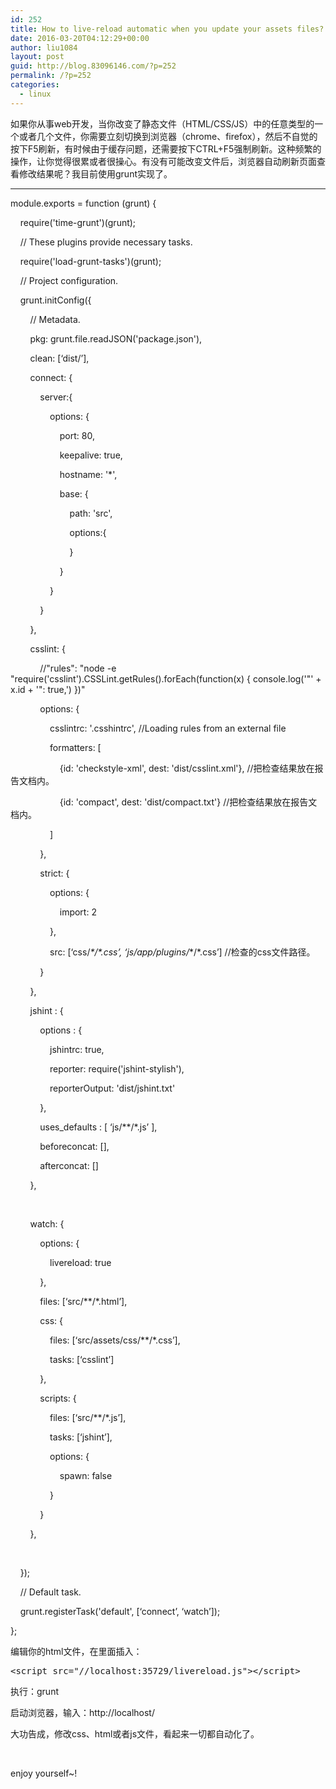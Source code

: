 ```yaml
---
id: 252
title: How to live-reload automatic when you update your assets files?
date: 2016-03-20T04:12:29+00:00
author: liu1084
layout: post
guid: http://blog.83096146.com/?p=252
permalink: /?p=252
categories:
  - linux
---
```

如果你从事web开发，当你改变了静态文件（HTML/CSS/JS）中的任意类型的一个或者几个文件，你需要立刻切换到浏览器（chrome、firefox），然后不自觉的按下F5刷新，有时候由于缓存问题，还需要按下CTRL+F5强制刷新。这种频繁的操作，让你觉得很累或者很操心。有没有可能改变文件后，浏览器自动刷新页面查看修改结果呢？我目前使用grunt实现了。 

* * *

module.exports = function (grunt) {
	  
&nbsp; &nbsp; require('time-grunt')(grunt);
	  
&nbsp; &nbsp; // These plugins provide necessary tasks.
	  
&nbsp; &nbsp; require('load-grunt-tasks')(grunt);
	  
&nbsp; &nbsp; // Project configuration.
	  
&nbsp; &nbsp; grunt.initConfig({
	  
&nbsp; &nbsp; &nbsp; &nbsp; // Metadata.
	  
&nbsp; &nbsp; &nbsp; &nbsp; pkg: grunt.file.readJSON('package.json'),
	  
&nbsp; &nbsp; &nbsp; &nbsp; clean: [&#8216;dist/&#8217;],
	  
&nbsp; &nbsp; &nbsp; &nbsp; connect: {
	  
&nbsp; &nbsp; &nbsp; &nbsp; &nbsp; &nbsp; server:{
	  
&nbsp; &nbsp; &nbsp; &nbsp; &nbsp; &nbsp; &nbsp; &nbsp; options: {
	  
&nbsp; &nbsp; &nbsp; &nbsp; &nbsp; &nbsp; &nbsp; &nbsp; &nbsp; &nbsp; port: 80,
	  
&nbsp; &nbsp; &nbsp; &nbsp; &nbsp; &nbsp; &nbsp; &nbsp; &nbsp; &nbsp; keepalive: true,
	  
&nbsp; &nbsp; &nbsp; &nbsp; &nbsp; &nbsp; &nbsp; &nbsp; &nbsp; &nbsp; hostname: '*',
	  
&nbsp; &nbsp; &nbsp; &nbsp; &nbsp; &nbsp; &nbsp; &nbsp; &nbsp; &nbsp; base: {
	  
&nbsp; &nbsp; &nbsp; &nbsp; &nbsp; &nbsp; &nbsp; &nbsp; &nbsp; &nbsp; &nbsp; &nbsp; path: 'src',
	  
&nbsp; &nbsp; &nbsp; &nbsp; &nbsp; &nbsp; &nbsp; &nbsp; &nbsp; &nbsp; &nbsp; &nbsp; options:{ 

&nbsp; &nbsp; &nbsp; &nbsp; &nbsp; &nbsp; &nbsp; &nbsp; &nbsp; &nbsp; &nbsp; &nbsp; }
	  
&nbsp; &nbsp; &nbsp; &nbsp; &nbsp; &nbsp; &nbsp; &nbsp; &nbsp; &nbsp; }
	  
&nbsp; &nbsp; &nbsp; &nbsp; &nbsp; &nbsp; &nbsp; &nbsp; }
	  
&nbsp; &nbsp; &nbsp; &nbsp; &nbsp; &nbsp; }
	  
&nbsp; &nbsp; &nbsp; &nbsp; },
	  
&nbsp; &nbsp; &nbsp; &nbsp; csslint: {
	  
&nbsp; &nbsp; &nbsp; &nbsp; &nbsp; &nbsp; //"rules": "node -e "require('csslint').CSSLint.getRules().forEach(function(x) { console.log('\"' + x.id + '\": true,') })"
	  
&nbsp; &nbsp; &nbsp; &nbsp; &nbsp; &nbsp; options: {
	  
&nbsp; &nbsp; &nbsp; &nbsp; &nbsp; &nbsp; &nbsp; &nbsp; csslintrc: '.csshintrc', //Loading rules from an external file
	  
&nbsp; &nbsp; &nbsp; &nbsp; &nbsp; &nbsp; &nbsp; &nbsp; formatters: [
	  
&nbsp; &nbsp; &nbsp; &nbsp; &nbsp; &nbsp; &nbsp; &nbsp; &nbsp; &nbsp; {id: 'checkstyle-xml', dest: 'dist/csslint.xml'}, //把检查结果放在报告文档内。
	  
&nbsp; &nbsp; &nbsp; &nbsp; &nbsp; &nbsp; &nbsp; &nbsp; &nbsp; &nbsp; {id: 'compact', dest: 'dist/compact.txt'} //把检查结果放在报告文档内。
	  
&nbsp; &nbsp; &nbsp; &nbsp; &nbsp; &nbsp; &nbsp; &nbsp; ]
	  
&nbsp; &nbsp; &nbsp; &nbsp; &nbsp; &nbsp; },
	  
&nbsp; &nbsp; &nbsp; &nbsp; &nbsp; &nbsp; strict: {
	  
&nbsp; &nbsp; &nbsp; &nbsp; &nbsp; &nbsp; &nbsp; &nbsp; options: {
	  
&nbsp; &nbsp; &nbsp; &nbsp; &nbsp; &nbsp; &nbsp; &nbsp; &nbsp; &nbsp; import: 2
	  
&nbsp; &nbsp; &nbsp; &nbsp; &nbsp; &nbsp; &nbsp; &nbsp; },
	  
&nbsp; &nbsp; &nbsp; &nbsp; &nbsp; &nbsp; &nbsp; &nbsp; src: [&#8216;css/*\*/\*.css&#8217;, &#8216;js/app/plugins/*\*/\*.css&#8217;] //检查的css文件路径。
	  
&nbsp; &nbsp; &nbsp; &nbsp; &nbsp; &nbsp; }
	  
&nbsp; &nbsp; &nbsp; &nbsp; },
	  
&nbsp; &nbsp; &nbsp; &nbsp; jshint : {
	  
&nbsp; &nbsp; &nbsp; &nbsp; &nbsp; &nbsp; options : {
	  
&nbsp; &nbsp; &nbsp; &nbsp; &nbsp; &nbsp; &nbsp; &nbsp; jshintrc: true,
	  
&nbsp; &nbsp; &nbsp; &nbsp; &nbsp; &nbsp; &nbsp; &nbsp; reporter: require('jshint-stylish'),
	  
&nbsp; &nbsp; &nbsp; &nbsp; &nbsp; &nbsp; &nbsp; &nbsp; reporterOutput: 'dist/jshint.txt'
	  
&nbsp; &nbsp; &nbsp; &nbsp; &nbsp; &nbsp; },
	  
&nbsp; &nbsp; &nbsp; &nbsp; &nbsp; &nbsp; uses_defaults : [ &#8216;js/*\*/\*.js&#8217; ],
	  
&nbsp; &nbsp; &nbsp; &nbsp; &nbsp; &nbsp; beforeconcat: [],
	  
&nbsp; &nbsp; &nbsp; &nbsp; &nbsp; &nbsp; afterconcat: []
	  
&nbsp; &nbsp; &nbsp; &nbsp; },
	  
&nbsp;
	  
&nbsp; &nbsp; &nbsp; &nbsp; watch: {
	  
&nbsp; &nbsp; &nbsp; &nbsp; &nbsp; &nbsp; options: {
	  
&nbsp; &nbsp; &nbsp; &nbsp; &nbsp; &nbsp; &nbsp; &nbsp; livereload: true
	  
&nbsp; &nbsp; &nbsp; &nbsp; &nbsp; &nbsp; },
	  
&nbsp; &nbsp; &nbsp; &nbsp; &nbsp; &nbsp; files: [&#8216;src/*\*/\*.html&#8217;],
	  
&nbsp; &nbsp; &nbsp; &nbsp; &nbsp; &nbsp; css: {
	  
&nbsp; &nbsp; &nbsp; &nbsp; &nbsp; &nbsp; &nbsp; &nbsp; files: [&#8216;src/assets/css/*\*/\*.css&#8217;],
	  
&nbsp; &nbsp; &nbsp; &nbsp; &nbsp; &nbsp; &nbsp; &nbsp; tasks: [&#8216;csslint&#8217;]
	  
&nbsp; &nbsp; &nbsp; &nbsp; &nbsp; &nbsp; },
	  
&nbsp; &nbsp; &nbsp; &nbsp; &nbsp; &nbsp; scripts: {
	  
&nbsp; &nbsp; &nbsp; &nbsp; &nbsp; &nbsp; &nbsp; &nbsp; files: [&#8216;src/*\*/\*.js&#8217;],
	  
&nbsp; &nbsp; &nbsp; &nbsp; &nbsp; &nbsp; &nbsp; &nbsp; tasks: [&#8216;jshint&#8217;],
	  
&nbsp; &nbsp; &nbsp; &nbsp; &nbsp; &nbsp; &nbsp; &nbsp; options: {
	  
&nbsp; &nbsp; &nbsp; &nbsp; &nbsp; &nbsp; &nbsp; &nbsp; &nbsp; &nbsp; spawn: false
	  
&nbsp; &nbsp; &nbsp; &nbsp; &nbsp; &nbsp; &nbsp; &nbsp; }
	  
&nbsp; &nbsp; &nbsp; &nbsp; &nbsp; &nbsp; }
	  
&nbsp; &nbsp; &nbsp; &nbsp; },
	  
&nbsp; &nbsp; &nbsp; &nbsp;&nbsp;
	  
&nbsp; &nbsp; });
	  
&nbsp; &nbsp; // Default task.
	  
&nbsp; &nbsp; grunt.registerTask('default', [&#8216;connect&#8217;, &#8216;watch&#8217;]);
	  
}; 

编辑你的html文件，在里面插入： 

<pre>&lt;script src="//localhost:35729/livereload.js"&gt;&lt;/script&gt;</pre>

执行：grunt 

启动浏览器，输入：http://localhost/ 

大功告成，修改css、html或者js文件，看起来一切都自动化了。 

&nbsp; 

enjoy yourself~! 

&nbsp;